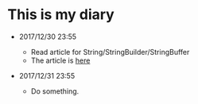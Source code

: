 # This is my diary

* 2017/12/30 23:55
    * Read article for String/StringBuilder/StringBuffer
    * The article is [here](http://sabaao.blogspot.jp/2013/10/java-stringstringbufferstringbuilder.html)

* 2017/12/31 23:55
    * Do something.
